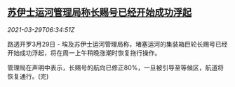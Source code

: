 <!--1617001262000-->
[苏伊士运河管理局称长赐号已经开始成功浮起](https://cn.reuters.com/article/suez-ship-refloating-0329-mon-idCNKBS2BL0MG)
------

<div><i>2021-03-29T06:34:51Z</i></div><p>路透开罗3月29日 - 埃及苏伊士运河管理局称，堵塞运河的集装箱巨轮长赐号已经开始成功浮起，将在周一上午稍晚涨潮时恢复拖行操作。</p><p>管理局在声明中表示，长赐号的航向已修正80%，一旦被引导至等候区，航道将恢复通行。(完)</p>
